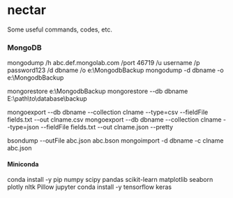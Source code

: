 # nectar
Some useful commands, codes, etc.


### MongoDB

mongodump /h abc.def.mongolab.com /port 46719  /u username /p password123  /d dbname /o e:\MongodbBackup
mongodump -d dbname -o e:\MongodbBackup


mongorestore e:\MongodbBackup
mongorestore --db dbname E:\path\to\database\backup


mongoexport --db dbname --collection clname --type=csv --fieldFile fields.txt --out clname.csv
mongoexport --db dbname --collection clname --type=json --fieldFile fields.txt --out clname.json --pretty


bsondump --outFile abc.json abc.bson
mongoimport -d dbname -c clname abc.json

#### Miniconda
conda install -y pip numpy scipy pandas scikit-learn matplotlib seaborn plotly nltk Pillow jupyter
conda install -y tensorflow keras

